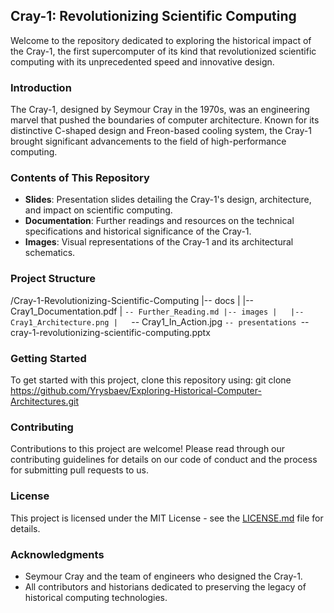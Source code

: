 ## Cray-1: Revolutionizing Scientific Computing

Welcome to the repository dedicated to exploring the historical impact of the Cray-1, the first supercomputer of its kind that revolutionized scientific computing with its unprecedented speed and innovative design.

### Introduction
The Cray-1, designed by Seymour Cray in the 1970s, was an engineering marvel that pushed the boundaries of computer architecture. Known for its distinctive C-shaped design and Freon-based cooling system, the Cray-1 brought significant advancements to the field of high-performance computing.

### Contents of This Repository
- **Slides**: Presentation slides detailing the Cray-1's design, architecture, and impact on scientific computing.
- **Documentation**: Further readings and resources on the technical specifications and historical significance of the Cray-1.
- **Images**: Visual representations of the Cray-1 and its architectural schematics.

### Project Structure
/Cray-1-Revolutionizing-Scientific-Computing
|-- docs
|   |-- Cray1_Documentation.pdf
|   `-- Further_Reading.md
|-- images
|   |-- Cray1_Architecture.png
|   `-- Cray1_In_Action.jpg
`-- presentations
    `-- cray-1-revolutionizing-scientific-computing.pptx

### Getting Started
To get started with this project, clone this repository using:
git clone https://github.com/Yrysbaev/Exploring-Historical-Computer-Architectures.git

### Contributing
Contributions to this project are welcome! Please read through our contributing guidelines for details on our code of conduct and the process for submitting pull requests to us.

### License
This project is licensed under the MIT License - see the [LICENSE.md](LICENSE.md) file for details.

### Acknowledgments
- Seymour Cray and the team of engineers who designed the Cray-1.
- All contributors and historians dedicated to preserving the legacy of historical computing technologies.
